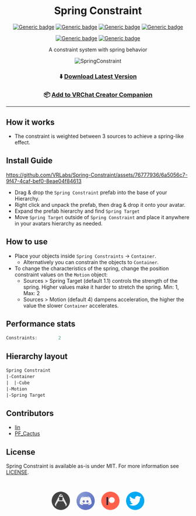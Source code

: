 <div align="center">

# Spring Constraint

[![Generic badge](https://img.shields.io/github/downloads/VRLabs/Spring-Constraint/total?label=Downloads)](https://github.com/VRLabs/Spring-Constraint/releases/latest)
[![Generic badge](https://img.shields.io/badge/License-MIT-informational.svg)](https://github.com/VRLabs/Spring-Constraint/blob/main/LICENSE)
[![Generic badge](https://img.shields.io/badge/Unity-2019.4.31f1-lightblue.svg)](https://unity3d.com/unity/whats-new/2019.4.31)
[![Generic badge](https://img.shields.io/badge/SDK-AvatarSDK3-lightblue.svg)](https://vrchat.com/home/download)

[![Generic badge](https://img.shields.io/discord/706913824607043605?color=%237289da&label=DISCORD&logo=Discord&style=for-the-badge)](https://discord.vrlabs.dev/)
[![Generic badge](https://img.shields.io/endpoint.svg?url=https%3A%2F%2Fshieldsio-patreon.vercel.app%2Fapi%3Fusername%3Dvrlabs%26type%3Dpatrons&style=for-the-badge)](https://patreon.vrlabs.dev/)

A constraint system with spring behavior

![SpringConstraint](https://github.com/VRLabs/Spring-Constraint/assets/76777936/0a21419d-49d6-4054-8265-9d25850dab11)

### ⬇️ [Download Latest Version](https://github.com/VRLabs/Spring-Constraint/releases/latest)


### 📦 [Add to VRChat Creator Companion](https://vrlabs.dev/packages?package=dev.vrlabs.spring-constraint)

</div>

---

## How it works

* The constraint is weighted between 3 sources to achieve a spring-like effect.

## Install Guide

https://github.com/VRLabs/Spring-Constraint/assets/76777936/6a5056c7-9f47-4caf-bef0-8eae04f84613

* Drag & drop the ``Spring Constraint`` prefab into the base of your Hierarchy.
* Right click and unpack the prefab, then drag & drop it onto your avatar.
* Expand the prefab hierarchy and find ``Spring Target``
* Move ``Spring Target`` outside of ``Spring Constraint`` and place it anywhere in your avatars hierarchy as needed.

## How to use

* Place your objects inside ``Spring Constraints`` -> ``Container``.
  * Alternatively you can constrain the objects to ``Container``.
* To change the characteristics of the spring, change the position constraint values on the ``Motion`` object:
  * Sources > Spring Target (default 1.1) controls the strength of the spring. Higher values make it harder to stretch the spring. Min: 1, Max: 2
  * Sources > Motion (default 4) dampens acceleration, the higher the value the slower ``Container`` accelerates.

## Performance stats

```c++
Constraints:        2
```

## Hierarchy layout

```html
Spring Constraint
|-Container
|  |-Cube
|-Motion
|-Spring Target
```

## Contributors

* [lin](https://github.com/oofdesu)
* [PF_Cactus](https://github.com/brandonvdongen)

## License

Spring Constraint is available as-is under MIT. For more information see [LICENSE](https://github.com/VRLabs/Spring-Constraint/blob/main/LICENSE).

​

<div align="center">

[<img src="https://github.com/VRLabs/Resources/raw/main/Icons/VRLabs.png" width="50" height="50">](https://vrlabs.dev "VRLabs")
<img src="https://github.com/VRLabs/Resources/raw/main/Icons/Empty.png" width="10">
[<img src="https://github.com/VRLabs/Resources/raw/main/Icons/Discord.png" width="50" height="50">](https://discord.vrlabs.dev/ "VRLabs")
<img src="https://github.com/VRLabs/Resources/raw/main/Icons/Empty.png" width="10">
[<img src="https://github.com/VRLabs/Resources/raw/main/Icons/Patreon.png" width="50" height="50">](https://patreon.vrlabs.dev/ "VRLabs")
<img src="https://github.com/VRLabs/Resources/raw/main/Icons/Empty.png" width="10">
[<img src="https://github.com/VRLabs/Resources/raw/main/Icons/Twitter.png" width="50" height="50">](https://twitter.com/vrlabsdev "VRLabs")

</div>

